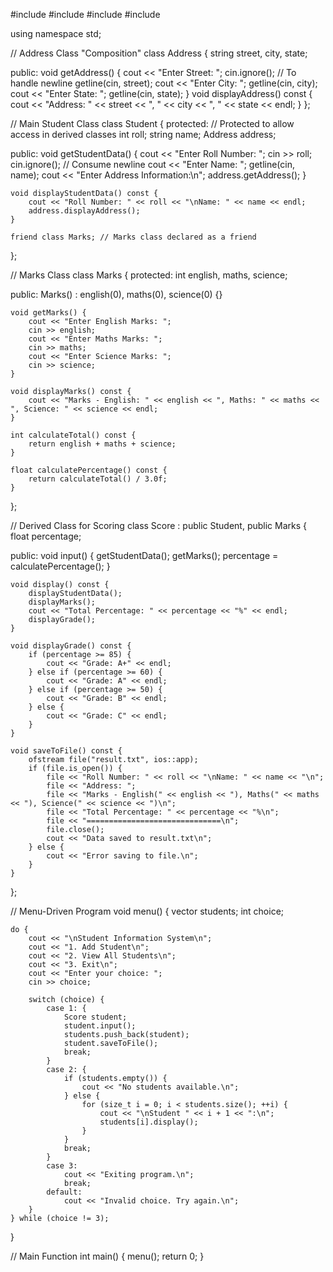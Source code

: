 #include <iostream>
#include <string>
#include <vector>
#include <fstream>

using namespace std;

// Address Class "Composition"
class Address {
    string street, city, state;

public:
    void getAddress() {
        cout << "Enter Street: ";
        cin.ignore(); // To handle newline
        getline(cin, street);
        cout << "Enter City: ";
        getline(cin, city);
        cout << "Enter State: ";
        getline(cin, state);
    }
    void displayAddress() const {
        cout << "Address: " << street << ", " << city << ", " << state << endl;
    }
};

// Main Student Class
class Student {
protected: // Protected to allow access in derived classes
    int roll;
    string name;
    Address address;

public:
    void getStudentData() {
        cout << "Enter Roll Number: ";
        cin >> roll;
        cin.ignore(); // Consume newline
        cout << "Enter Name: ";
        getline(cin, name);
        cout << "Enter Address Information:\n";
        address.getAddress();
    }

    void displayStudentData() const {
        cout << "Roll Number: " << roll << "\nName: " << name << endl;
        address.displayAddress();
    }

    friend class Marks; // Marks class declared as a friend
};

// Marks Class
class Marks {
protected:
    int english, maths, science;

public:
    Marks() : english(0), maths(0), science(0) {}

    void getMarks() {
        cout << "Enter English Marks: ";
        cin >> english;
        cout << "Enter Maths Marks: ";
        cin >> maths;
        cout << "Enter Science Marks: ";
        cin >> science;
    }

    void displayMarks() const {
        cout << "Marks - English: " << english << ", Maths: " << maths << ", Science: " << science << endl;
    }

    int calculateTotal() const {
        return english + maths + science;
    }

    float calculatePercentage() const {
        return calculateTotal() / 3.0f;
    }
};

// Derived Class for Scoring
class Score : public Student, public Marks {
    float percentage;

public:
    void input() {
        getStudentData();
        getMarks();
        percentage = calculatePercentage();
    }

    void display() const {
        displayStudentData();
        displayMarks();
        cout << "Total Percentage: " << percentage << "%" << endl;
        displayGrade();
    }

    void displayGrade() const {
        if (percentage >= 85) {
            cout << "Grade: A+" << endl;
        } else if (percentage >= 60) {
            cout << "Grade: A" << endl;
        } else if (percentage >= 50) {
            cout << "Grade: B" << endl;
        } else {
            cout << "Grade: C" << endl;
        }
    }

    void saveToFile() const {
        ofstream file("result.txt", ios::app);
        if (file.is_open()) {
            file << "Roll Number: " << roll << "\nName: " << name << "\n";
            file << "Address: ";
            file << "Marks - English(" << english << "), Maths(" << maths << "), Science(" << science << ")\n";
            file << "Total Percentage: " << percentage << "%\n";
            file << "==============================\n";
            file.close();
            cout << "Data saved to result.txt\n";
        } else {
            cout << "Error saving to file.\n";
        }
    }
};

// Menu-Driven Program
void menu() {
    vector<Score> students;
    int choice;

    do {
        cout << "\nStudent Information System\n";
        cout << "1. Add Student\n";
        cout << "2. View All Students\n";
        cout << "3. Exit\n";
        cout << "Enter your choice: ";
        cin >> choice;

        switch (choice) {
            case 1: {
                Score student;
                student.input();
                students.push_back(student);
                student.saveToFile();
                break;
            }
            case 2: {
                if (students.empty()) {
                    cout << "No students available.\n";
                } else {
                    for (size_t i = 0; i < students.size(); ++i) {
                        cout << "\nStudent " << i + 1 << ":\n";
                        students[i].display();
                    }
                }
                break;
            }
            case 3:
                cout << "Exiting program.\n";
                break;
            default:
                cout << "Invalid choice. Try again.\n";
        }
    } while (choice != 3);
}

// Main Function
int main() {
    menu();
    return 0;
}


